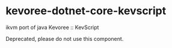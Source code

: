 # kevoree-dotnet-core-kevscript
ikvm port of java Kevoree :: KevScript

Deprecated, please do not use this component.
